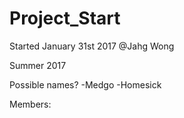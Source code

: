 # Project_Start

Started January 31st 2017
@Jahg Wong

Summer 2017

Possible names?
-Medgo
-Homesick


Members:


